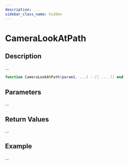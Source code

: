```yaml
---
description: ...
sidebar_class_name: hidden
---
```


# CameraLookAtPath

## Description

...

```lua
function CameraLookAtPath(param1, ...) --[[ ... ]] end
```

## Parameters

...

## Return Values

...

## Example

...

